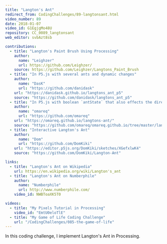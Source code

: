 ```yaml
---
title: "Langton's Ant"
redirect_from: CodingChallenges/89-langtonsant.html
video_number: 89
date: 2018-01-07
video_id: G1EgjgMo48U
repository: CC_0089_langtonsant
web_editor: svbAzt8sb

contributions:
  - title: "Langton's Paint Brush Using Processing"
    author:
      name: "Leighzer"
      url: https://github.com/Leighzer/
    source: https://github.com/Leighzer/Langtons_Paint_Brush
  - title: "In P5.js with several ants and dynamic changes"
    author:
      name: "DasK"
      url: "https://github.com/danidask"
    url: "https://danidask.github.io/langtons_ant_p5"
    source: "https://github.com/danidask/langtons_ant_p5"
  - title: "In P5.js with boolean `antState` that also effects the direction of the ant"
    author:
      name: "omareq"
      url: "https://github.com/omareq"
    url: "https://omareq.github.io/langtons-ant/"
    source: "https://github.com/omareq/omareq.github.io/tree/master/langtons-ant"
  - title: "Interactive Langton's Ant"
    author:
      name: "Dom"
      url: "https://github.com/DomKiki"
    url: "https://editor.p5js.org/DomKiki/sketches/XGefxlwK4"
    source: "https://github.com/DomKiki/Langton-Ant"

links:
  - title: "Langton's Ant on Wikipedia"
    url: https://en.wikipedia.org/wiki/Langton's_ant
  - title: "Langton's Ant on Numberphile"
    author:
      name: "Numberphile"
      url: http://www.numberphile.com/
    video_id: NWBToaXK5T0

videos:
  - title: "My Pixels Tutorial in Processing"
    video_id: "EmtU0eloTlE"
  - title: "My Game of Life Coding Challenge"
    url: "/CodingChallenges/085-the-game-of-life"
---
```


In this coding challenge, I implement Langton's Ant in Processing.
